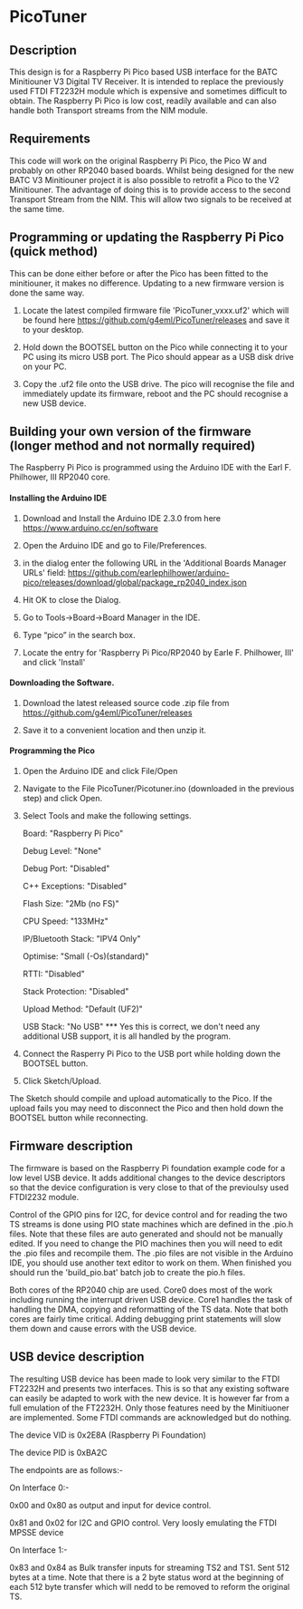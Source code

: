# PicoTuner
## Description

This design is for a Raspberry Pi Pico based USB interface for the BATC Minitiouner V3 Digital TV Receiver.
It is intended to replace the previously used FTDI FT2232H module which is expensive and sometimes difficult to obtain. 
The Raspberry Pi Pico is low cost, readily available and can also handle both Transport streams from the NIM module. 

## Requirements

This code will work on the original Raspberry Pi Pico, the Pico W and probably on other RP2040 based boards.
Whilst being designed for the new BATC V3 Minitiouner project it is also possible to retrofit a Pico to the V2 Minitiouner.
The advantage of doing this is to provide access to the second Transport Stream from the NIM. This will allow two signals to be received at the same time. 

## Programming or updating the Raspberry Pi Pico (quick method)

This can be done either before or after the Pico has been fitted to the minitiouner, it makes no difference. Updating to a new firmware version is done the same way.   

1. Locate the latest compiled firmware file 'PicoTuner_vxxx.uf2' which will be found here https://github.com/g4eml/PicoTuner/releases and save it to your desktop. 

2. Hold down the BOOTSEL button on the Pico while connecting it to your PC using its micro USB port. The Pico should appear as a USB disk drive on your PC.

3. Copy the .uf2 file onto the USB drive. The pico will recognise the file and immediately update its firmware, reboot and the PC should recognise a new USB device. 

## Building your own version of the firmware (longer method and not normally required)
The Raspberry Pi Pico is programmed using the Arduino IDE with the Earl F. Philhower, III  RP2040 core. 

#### Installing the Arduino IDE

1. Download and Install the Arduino IDE 2.3.0 from here https://www.arduino.cc/en/software

2. Open the Arduino IDE and go to File/Preferences.

3. in the dialog enter the following URL in the 'Additional Boards Manager URLs' field: https://github.com/earlephilhower/arduino-pico/releases/download/global/package_rp2040_index.json

4. Hit OK to close the Dialog.

5. Go to Tools->Board->Board Manager in the IDE.

6. Type “pico” in the search box.

7. Locate the entry for 'Raspberry Pi Pico/RP2040 by Earle F. Philhower, III' and click 'Install'
 
#### Downloading the Software.

1. Download the latest released source code .zip file from https://github.com/g4eml/PicoTuner/releases

2. Save it to a convenient location and then unzip it. 

#### Programming the Pico

1. Open the Arduino IDE and click File/Open

2. Navigate to the File PicoTuner/Picotuner.ino (downloaded in the previous step) and click Open.

3. Select Tools and make the following settings.


   Board: "Raspberry Pi Pico"

   Debug Level: "None"

   Debug Port: "Disabled"

   C++ Exceptions: "Disabled"
   
   Flash Size: "2Mb (no FS)"
   
   CPU Speed: "133MHz"

   IP/Bluetooth Stack: "IPV4 Only"
   
   Optimise: "Small (-Os)(standard)"
   
   RTTI: "Disabled"
   
   Stack Protection: "Disabled"

   Upload Method: "Default (UF2)"
   
   USB Stack: "No USB"          *** Yes this is correct, we don't need any additional USB support, it is all handled by the program. 
   
   
5. Connect the Rasperry Pi Pico to the USB port while holding down the BOOTSEL button. 

6. Click Sketch/Upload.

The Sketch should compile and upload automatically to the Pico. If the upload fails you may need to disconnect the Pico and then hold down the BOOTSEL button while reconnecting. 

## Firmware description

The firmware is based on the Raspberry Pi foundation example code for a low level USB device. It adds additional changes to the device descriptors so that the device configuration is very close to that of the previoulsy used FTDI2232 module.

Control of the GPIO pins for I2C, for device control and for reading the two TS streams is done using PIO state machines which are defined in the .pio.h files. 
Note that these files are auto generated and should not be manually edited. If you need to change the PIO machines then you will need to edit the .pio files and recompile them. 
The .pio files are not visible in the Arduino IDE, you should use another text editor to work on them. When finished you should run the 'build_pio.bat' batch job to create the pio.h files. 

Both cores of the RP2040 chip are used. Core0 does most of the work including running the interrupt driven USB device. Core1 handles the task of handling the DMA, copying and reformatting of the TS data.
Note that both cores are fairly time critical. Adding debugging print statements will slow them down and cause errors with the USB device. 

## USB device description

The resulting USB device has been made to look very similar to the FTDI FT2232H and presents two interfaces.  This is so that any existing software can easily be adapted to work with the new device. 
It is however far from a full emulation of the FT2232H. Only those features need by the Minitiuoner are implemented. Some FTDI commands are acknowledged but do nothing. 

The device VID is 0x2E8A (Raspberry Pi Foundation)

The device PID is 0xBA2C 

The endpoints are as follows:-

On Interface 0:-

0x00 and 0x80 as output and input for device control. 

0x81 and 0x02 for I2C and GPIO control. Very loosly emulating the FTDI MPSSE device

On Interface 1:-

0x83 and 0x84 as Bulk transfer inputs for streaming TS2 and TS1. Sent 512 bytes at a time. Note that there is a 2 byte status word at the beginning of each 512 byte transfer which will nedd to be removed to reform the original TS. 





